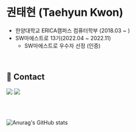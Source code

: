 # 권태현 (Taehyun Kwon)

+ 한양대학교 ERICA캠퍼스 컴퓨터학부 (2018.03 ~ )
+ SW마에스트로 13기(2022.04 ~ 2022.11)
  + SW마에스트로 우수자 선정 (인증)

<br>

## :wave: Contact 
<a href="https://www.linkedin.com/in/kwontaehyun/" target="_blank"><img src="https://img.shields.io/badge/Linkedin-0A66C2?style=flat-square&logo=LinkedIn&logoColor=white"/></a>
<a href="https://mail.google.com/mail/?view=cm&amp;fs=1&amp;to=kygkth2011@gmail.com" target="_blank"><img src="https://img.shields.io/badge/kygkth2011@gmail.com-EA4335?style=flat-square&logo=Gmail&logoColor=white"/></a>

<br><br>

![Anurag's GitHub stats](https://github-readme-stats.vercel.app/api?username=Kwontaehwon&show_icons=true&theme=tokyonight)



<!--
**Kwontaehwon/Kwontaehwon** is a ✨ _special_ ✨ repository because its `README.md` (this file) appears on your GitHub profile.

Here are some ideas to get you started:

- 🔭 I’m currently working on ...
- 🌱 I’m currently learning ...
- 👯 I’m looking to collaborate on ...
- 🤔 I’m looking for help with ...
- 💬 Ask me about ...
- 📫 How to reach me: ...
- 😄 Pronouns: ...
- ⚡ Fun fact: ...
-->

